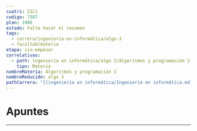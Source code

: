 ```yaml
---
cuatri: 21C1
codigo: 7507
plan: 1986
estado: Falta hacer el resumen
tags:
  - carrera/ingeniería-en-informática/algo-3
  - facultad/materia
etapa: sin-empezar
correlativas:
  - path: ingeniería en informática/algo 2/Algoritmos y programación 2 (7541).md
    tipo: Materia
nombreMateria: Algoritmos y programación 3
nombreReducido: algo 3
pathCarrera: "[[ingeniería en informática/Ingeniería en informática.md]]"
---
```

# Apuntes 
---
